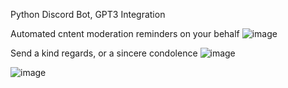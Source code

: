 Python Discord Bot, GPT3 Integration

Automated cntent moderation reminders on your behalf
![image](https://user-images.githubusercontent.com/47376937/209484678-ec09fce5-26b3-4213-a16d-3e8f4e4d3d25.png)


Send a kind regards, or a sincere condolence 
![image](https://user-images.githubusercontent.com/47376937/209484703-03a706dc-a751-4d1a-a3ca-8d4f6d2d5cdb.png)

![image](https://user-images.githubusercontent.com/47376937/209484689-79ec9c9b-e990-47fd-b96b-6fc10a0138c0.png)
